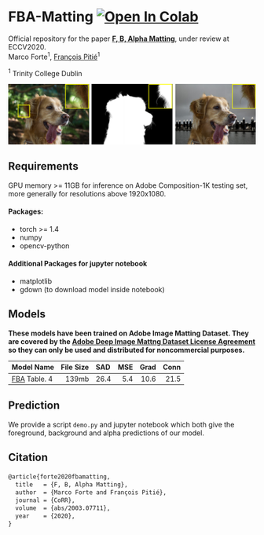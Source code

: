 # FBA-Matting [![Open In Colab](https://colab.research.google.com/assets/colab-badge.svg)](https://colab.research.google.com/drive/1Ut2szLBTxPejGHt_GYUkua21yUVWseOE)

Official repository for the paper [**F, B, Alpha Matting**](https://arxiv.org/abs/2003.07711), under review at ECCV2020.  
Marco Forte<sup>1</sup>, [François Pitié](https://francois.pitie.net/)<sup>1</sup>  

<sup>1</sup> Trinity College Dublin

<p align="center">
  <img src="./examples/example_results.png" width="640" title="Our results"/>
</p>

## Requirements
GPU memory >= 11GB for inference on Adobe Composition-1K testing set, more generally for resolutions above 1920x1080.

#### Packages:
- torch >= 1.4
- numpy
- opencv-python
#### Additional Packages for jupyter notebook
- matplotlib
- gdown (to download model inside notebook)


## Models
**These models have been trained on Adobe Image Matting Dataset. They are covered by the [Adobe Deep Image Mattng Dataset License Agreement](https://drive.google.com/open?id=1MKRen-TDGXYxm9IawPAZrdXQIYhI0XRf) so they can only be used and distributed for noncommercial purposes.**

| Model Name  |     File Size   | SAD | MSE | Grad | Conn |
| :------------- |------------:| :-----|----:|----:|----:|
| [FBA](https://drive.google.com/file/d/1T_oiKDE_biWf2kqexMEN7ObWqtXAzbB1/view?usp=sharing) Table. 4  | 139mb | 26.4 | 5.4 | 10.6 | 21.5 |


## Prediction 
We provide a script `demo.py` and jupyter notebook which both give the foreground, background and alpha predictions of our model. 


## Citation

```
@article{forte2020fbamatting,
  title   = {F, B, Alpha Matting},
  author  = {Marco Forte and François Pitié},
  journal = {CoRR},
  volume  = {abs/2003.07711},
  year    = {2020},
}
```

